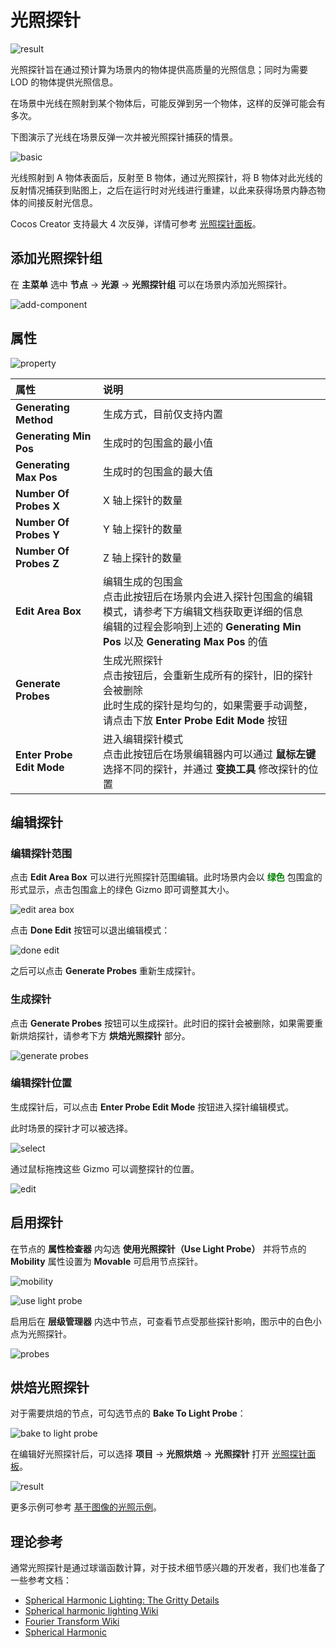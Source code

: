 # 光照探针

![result](light-probe/probe.png)

光照探针旨在通过预计算为场景内的物体提供高质量的光照信息；同时为需要 LOD 的物体提供光照信息。

在场景中光线在照射到某个物体后，可能反弹到另一个物体，这样的反弹可能会有多次。

下图演示了光线在场景反弹一次并被光照探针捕获的情景。

![basic](light-probe/../example/basic.png)

光线照射到 A 物体表面后，反射至 B 物体，通过光照探针，将 B 物体对此光线的反射情况捕获到贴图上，之后在运行时对光线进行重建，以此来获得场景内静态物体的间接反射光信息。

Cocos Creator 支持最大 4 次反弹，详情可参考 [光照探针面板](light-probe-panel.md)。

## 添加光照探针组

在 **主菜单** 选中 **节点** -> **光源** -> **光照探针组** 可以在场景内添加光照探针。

![add-component](light-probe/light-probe.png)

## 属性

![property](light-probe/probe-property.png)

| 属性 | 说明|
| :-- | :-- |
| **Generating Method** | 生成方式，目前仅支持内置 |
| **Generating Min Pos** | 生成时的包围盒的最小值 |
| **Generating Max Pos** | 生成时的包围盒的最大值 |
| **Number Of Probes X** | X 轴上探针的数量 |
| **Number Of Probes Y** | Y 轴上探针的数量 |
| **Number Of Probes Z** | Z 轴上探针的数量 |
| **Edit Area Box**  | 编辑生成的包围盒 <br> 点击此按钮后在场景内会进入探针包围盒的编辑模式，请参考下方编辑文档获取更详细的信息 <br> 编辑的过程会影响到上述的 **Generating Min Pos** 以及 **Generating Max Pos** 的值 |
| **Generate Probes** | 生成光照探针 <br> 点击按钮后，会重新生成所有的探针，旧的探针会被删除 <br> 此时生成的探针是均匀的，如果需要手动调整，请点击下放 **Enter Probe Edit Mode** 按钮 |
| **Enter Probe Edit Mode** | 进入编辑探针模式 <br> 点击此按钮后在场景编辑器内可以通过 **鼠标左键** 选择不同的探针，并通过 **变换工具** 修改探针的位置 |

## 编辑探针

### 编辑探针范围

点击 **Edit Area Box** 可以进行光照探针范围编辑。此时场景内会以 <span style="color:green">**绿色**</span> 包围盒的形式显示，点击包围盒上的绿色 Gizmo 即可调整其大小。

![edit area box](light-probe/edit-area-box.gif)

点击 **Done Edit** 按钮可以退出编辑模式：

![done edit](light-probe/done-edit.png)

之后可以点击 **Generate Probes** 重新生成探针。

### 生成探针

点击 **Generate Probes** 按钮可以生成探针。此时旧的探针会被删除，如果需要重新烘焙探针，请参考下方 **烘焙光照探针** 部分。

![generate probes](light-probe/generate-probes.png)

### 编辑探针位置

生成探针后，可以点击 **Enter Probe Edit Mode** 按钮进入探针编辑模式。

此时场景的探针才可以被选择。

![select](light-probe/select-probe.png)

通过鼠标拖拽这些 Gizmo 可以调整探针的位置。

![edit](light-probe/edit-probe.gif)

## 启用探针

在节点的 **属性检查器** 内勾选 **使用光照探针（Use Light Probe）** 并将节点的 **Mobility** 属性设置为 **Movable** 可启用节点探针。

![mobility](light-probe/mobility.png)

![use light probe](light-probe/use-light-probe.png)

启用后在 **层级管理器** 内选中节点，可查看节点受那些探针影响，图示中的白色小点为光照探针。

![probes](light-probe/node-probes.png)

## 烘焙光照探针

对于需要烘焙的节点，可勾选节点的 **Bake To Light Probe**：

![bake to light probe](light-probe/bake-to-light-probe.png)

在编辑好光照探针后，可以选择 **项目** -> **光照烘焙** -> **光照探针** 打开 [光照探针面板](light-probe-panel.md)。

![result](light-probe/result.png)

更多示例可参考 [基于图像的光照示例](example.md)。

## 理论参考

通常光照探针是通过球谐函数计算，对于技术细节感兴趣的开发者，我们也准备了一些参考文档：

- [Spherical Harmonic Lighting: The Gritty Details](http://www.cse.chalmers.se/~uffe/xjobb/Readings/GlobalIllumination/Spherical%20Harmonic%20Lighting%20-%20the%20gritty%20details.pdf)
- [Spherical harmonic lighting Wiki](https://en.wikipedia.org/wiki/Spherical_harmonic_lighting)
- [Fourier Transform Wiki](https://en.wikipedia.org/wiki/Fourier_transform)
- [Spherical Harmonic](https://en.wikipedia.org/wiki/Spherical_Harmonic#:~:text=.%20In%20mathematics%20and%20physical%20science%2C%20spherical%20harmonics,solving%20partial%20differential%20equations%20in%20many%20scientific%20fields.)